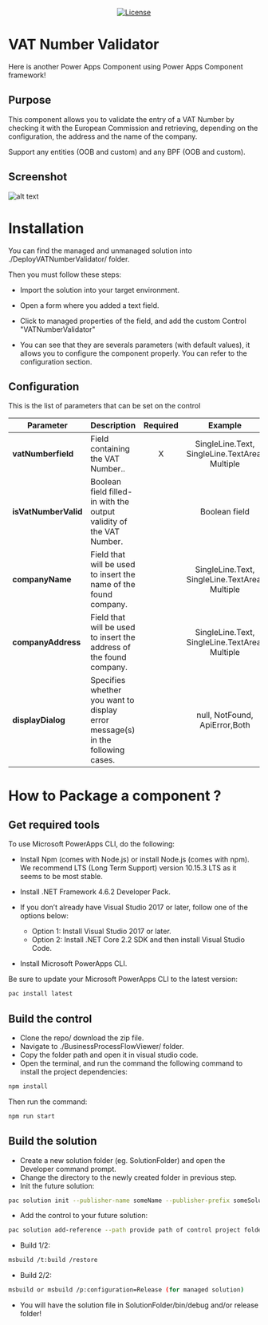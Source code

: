 <p align="center">
<a href="https://github.com/allandecastro/VATNumberValidator/blob/master/LICENSE"><img src="https://img.shields.io/badge/license-MIT-blue.svg" alt="License"/></a>
</p>

# VAT Number Validator
 
Here is another Power Apps Component using Power Apps Component framework!


## Purpose

This component allows you to validate the entry of a VAT Number by checking it with the European Commission and retrieving, depending on the configuration, the address and the name of the company.

Support any entities (OOB and custom) and any BPF (OOB and custom).

## Screenshot

![alt text](https://github.com/allandecastro/VATNumberValidator/blob/master/video.gif?raw=true)

# Installation

You can find the managed and unmanaged solution into ./DeployVATNumberValidator/ folder.

Then you must follow these steps:

* Import the solution into your target environment.

* Open a form where you added a text field.

* Click to managed properties of the field, and add the custom Control "VATNumberValidator"

* You can see that they are severals parameters (with default values), it allows you to configure the component properly. You can refer to the configuration section.

## Configuration

This is the list of parameters that can be set on the control

|Parameter|Description|Required|Example|
|---------|-----------|:----:|:---:|
|**vatNumberfield**|Field containing the VAT Number..|X|SingleLine.Text, SingleLine.TextArea, Multiple|
|**isVatNumberValid**|Boolean field filled-in with the output validity of the VAT Number.||Boolean field|
|**companyName**|Field that will be used to insert the name of the found company.||SingleLine.Text, SingleLine.TextArea, Multiple|
|**companyAddress**|Field that will be used to insert the address of the found company.||SingleLine.Text, SingleLine.TextArea, Multiple|
|**displayDialog**|Specifies whether you want to display error message(s) in the following cases.||null, NotFound, ApiError,Both|


# How to Package a component ?

## Get required tools

To use Microsoft PowerApps CLI, do the following:

* Install Npm (comes with Node.js) or install Node.js (comes with npm). We recommend LTS (Long Term Support) version 10.15.3 LTS as it seems to be most stable.

* Install .NET Framework 4.6.2 Developer Pack.

* If you don’t already have Visual Studio 2017 or later, follow one of the options below:

  * Option 1: Install Visual Studio 2017 or later.
  * Option 2: Install .NET Core 2.2 SDK and then install Visual Studio Code.
* Install Microsoft PowerApps CLI.

Be sure to update your Microsoft PowerApps CLI to the latest version: 
```bash
pac install latest
```
## Build the control

* Clone the repo/ download the zip file.
* Navigate to ./BusinessProcessFlowViewer/ folder.
* Copy the folder path and open it in visual studio code.
* Open the terminal, and run the command the following command to install the project dependencies:
```bash
npm install
```
Then run the command:
```bash
npm run start
```
## Build the solution

* Create a new solution folder (eg. SolutionFolder) and open the Developer command prompt.
* Change the directory to the newly created folder in previous step.
* Init the future solution:
```bash
pac solution init --publisher-name someName --publisher-prefix someSolutionPrefix
``` 
* Add the control to your future solution:
```bash
pac solution add-reference --path provide path of control project folder where the pcf.proj is available
``` 
* Build 1/2:
```bash
msbuild /t:build /restore
``` 
* Build 2/2:
```bash
msbuild or msbuild /p:configuration=Release (for managed solution)
``` 
* You will have the solution file in SolutionFolder/bin/debug and/or release folder!


